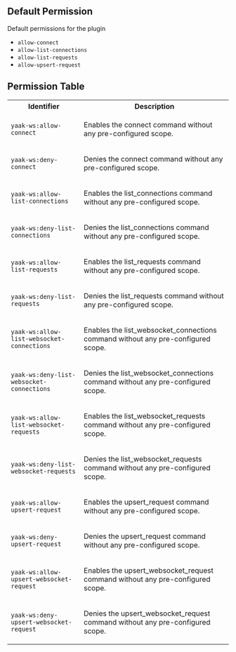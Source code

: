 ## Default Permission

Default permissions for the plugin

- `allow-connect`
- `allow-list-connections`
- `allow-list-requests`
- `allow-upsert-request`

## Permission Table

<table>
<tr>
<th>Identifier</th>
<th>Description</th>
</tr>


<tr>
<td>

`yaak-ws:allow-connect`

</td>
<td>

Enables the connect command without any pre-configured scope.

</td>
</tr>

<tr>
<td>

`yaak-ws:deny-connect`

</td>
<td>

Denies the connect command without any pre-configured scope.

</td>
</tr>

<tr>
<td>

`yaak-ws:allow-list-connections`

</td>
<td>

Enables the list_connections command without any pre-configured scope.

</td>
</tr>

<tr>
<td>

`yaak-ws:deny-list-connections`

</td>
<td>

Denies the list_connections command without any pre-configured scope.

</td>
</tr>

<tr>
<td>

`yaak-ws:allow-list-requests`

</td>
<td>

Enables the list_requests command without any pre-configured scope.

</td>
</tr>

<tr>
<td>

`yaak-ws:deny-list-requests`

</td>
<td>

Denies the list_requests command without any pre-configured scope.

</td>
</tr>

<tr>
<td>

`yaak-ws:allow-list-websocket-connections`

</td>
<td>

Enables the list_websocket_connections command without any pre-configured scope.

</td>
</tr>

<tr>
<td>

`yaak-ws:deny-list-websocket-connections`

</td>
<td>

Denies the list_websocket_connections command without any pre-configured scope.

</td>
</tr>

<tr>
<td>

`yaak-ws:allow-list-websocket-requests`

</td>
<td>

Enables the list_websocket_requests command without any pre-configured scope.

</td>
</tr>

<tr>
<td>

`yaak-ws:deny-list-websocket-requests`

</td>
<td>

Denies the list_websocket_requests command without any pre-configured scope.

</td>
</tr>

<tr>
<td>

`yaak-ws:allow-upsert-request`

</td>
<td>

Enables the upsert_request command without any pre-configured scope.

</td>
</tr>

<tr>
<td>

`yaak-ws:deny-upsert-request`

</td>
<td>

Denies the upsert_request command without any pre-configured scope.

</td>
</tr>

<tr>
<td>

`yaak-ws:allow-upsert-websocket-request`

</td>
<td>

Enables the upsert_websocket_request command without any pre-configured scope.

</td>
</tr>

<tr>
<td>

`yaak-ws:deny-upsert-websocket-request`

</td>
<td>

Denies the upsert_websocket_request command without any pre-configured scope.

</td>
</tr>
</table>
